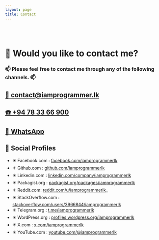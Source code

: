 ```yaml
---
layout: page
title: Contact
---
```


<br>
<br>

# 🚀 Would you like to contact me?

### 📫 Please feel free to contact me through any of the following channels. 📫

## [📨 contact@iamprogrammer.lk][email]

## [☎️ +94 78 33 66 900][phone]

## [💬 WhatsApp][whatsapp]

## 📣 Social Profiles

- ✴️ Facebook.com : [facebook.com/iamprogrammerlk][facebook]
- ✴️ Github.com : [github.com/iamprogrammerlk][github]
- ✴️ Linkedin.com : [linkedin.com/company/iamprogrammerlk][linkedin]
- ✴️ Packagist.org : [packagist.org/packages/iamprogrammerlk][packagist]
- ✴️ Reddit.com: [reddit.com/u/iamprogrammerlk\_][reddit]
- ✴️ StackOverflow.com : [stackoverflow.com/users/3966844/iamprogrammerlk][stackoverflow]
- ✴️ Telegram.org : [t.me/iamprogrammerlk][telegram]
- ✴️ WordPress.org : [profiles.wordpress.org/iamprogrammerlk][wordpress]
- ✴️ X.com : [x.com/iamprogrammerlk][x]
- ✴️ YouTube.com : [youtube.com/@iamprogrammerlk][youtube]

<br>
<br>

[email]: mailto:contact@iamprogrammer.lk
[phone]: tel:+94783366900
[whatsapp]: https://wa.me/+94783366900
[facebook]: https://facebook.com/iamprogrammerlk
[github]: https://github.com/iamprogrammerlk
[linkedin]: https://linkedin.com/company/iamprogrammerlk
[packagist]: https://packagist.org/packages/iamprogrammerlk
[reddit]: https://reddit.com/u/iamprogrammerlk_
[stackoverflow]: https://stackoverflow.com/users/3966844/iamprogrammerlk
[telegram]: https://t.me/iamprogrammerlk
[wordpress]: https://profiles.wordpress.org/iamprogrammerlk
[x]: https://x.com/iamprogrammerlk
[youtube]: https://youtube.com/@iamprogrammerlk
